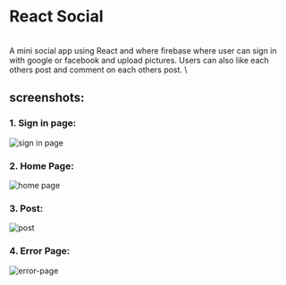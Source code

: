 # React Social
\
A mini social app using React and where firebase where user can sign in with google or facebook and upload pictures. Users can also like each others post and comment on each others post.
\
## screenshots:
### 1. Sign in page: 
![sign in page](https://i.ibb.co/9W701KB/react-social-signin.png)
### 2. Home Page: 
![home page](https://i.ibb.co/C9my0Tk/home-page-1.png)
### 3. Post:
![post](https://i.ibb.co/TLvTnCf/post.png)
### 4. Error Page:
![error-page](https://i.ibb.co/WWYN2X6/error-page.png)